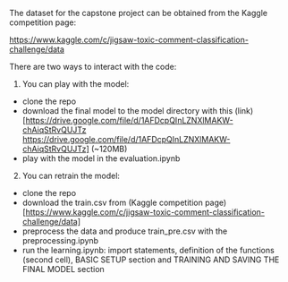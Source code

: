 The dataset for the capstone project can be obtained from the Kaggle competition page: 

https://www.kaggle.com/c/jigsaw-toxic-comment-classification-challenge/data


There are two ways to interact with the code:

1. You can play with the model:
  - clone the repo
  - download the final model to the model directory with this (link)[https://drive.google.com/file/d/1AFDcpQInLZNXlMAKW-chAiqStRvQUJTz https://drive.google.com/file/d/1AFDcpQInLZNXlMAKW-chAiqStRvQUJTz] (~120MB)  
  - play with the model in the evaluation.ipynb 

 2. You can retrain the model:
  - clone the repo 
  - download the train.csv from (Kaggle competition page)[https://www.kaggle.com/c/jigsaw-toxic-comment-classification-challenge/data]
  - preprocess the data and produce train_pre.csv with the preprocessing.ipynb
  - run the learning.ipynb: import statements, definition of the functions (second cell), BASIC SETUP section and TRAINING AND SAVING THE FINAL MODEL section
